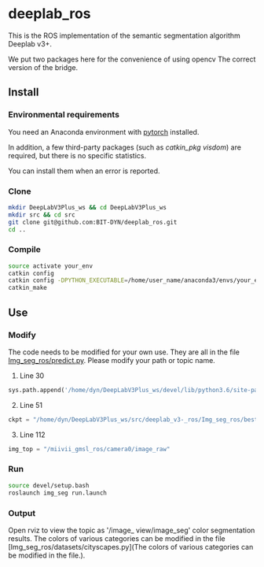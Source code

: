 # deeplab_ros

This is the ROS implementation of the semantic segmentation algorithm Deeplab v3+.

We put two packages here for the convenience of using opencv The correct version of the bridge.

## Install

### Environmental requirements
You need an Anaconda environment with [pytorch](https://pytorch.org/) installed.

In addition, a few third-party packages (such as _catkin_pkg visdom_) are required, but there is no specific statistics. 

You can install them when an error is reported.

### Clone

```bash
mkdir DeepLabV3Plus_ws && cd DeepLabV3Plus_ws
mkdir src && cd src
git clone git@github.com:BIT-DYN/deeplab_ros.git
cd ..
```
### Compile

```bash
source activate your_env
catkin config
catkin config -DPYTHON_EXECUTABLE=/home/user_name/anaconda3/envs/your_env/bin/python -DPYTHON_INCLUDE_DIR=/home/user_name/anaconda3/envs/your_env/include/python3.7m -DPYTHON_LIBRARY=/home/user_name/anaconda3/envs/your_env/lib/libpython3.7m.so -DCMAKE_BUILD_TYPE=Release -DSETUPTOOLS_DEB_LAYOUT=OFF
catkin_make
```

## Use

### Modify

The code needs to be modified for your own use. They are all in the file [Img_seg_ros/predict.py](https://github.com/BIT-DYN/deeplab_v3-_ros/blob/master/Img_seg_ros/predict.py).
Please modify your path or topic name.

1. Line 30
``` python
sys.path.append('/home/dyn/DeepLabV3Plus_ws/devel/lib/python3.6/site-packages')
```

2. Line 51
``` python
ckpt = "/home/dyn/DeepLabV3Plus_ws/src/deeplab_v3-_ros/Img_seg_ros/best_deeplabv3plus_mobilenet_cityscapes_os16.pth"
```

3. Line 112
``` python
img_top = "/miivii_gmsl_ros/camera0/image_raw"
```

### Run

```bash
source devel/setup.bash
roslaunch img_seg run.launch 
```
### Output
Open rviz to view the topic as '/image_ view/image_seg' color segmentation results.
The colors of various categories can be modified in the file [Img_seg_ros/datasets/cityscapes.py](The colors of various categories can be modified in the file.).
